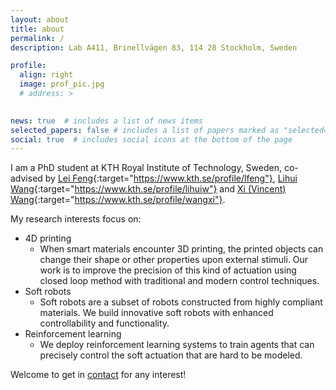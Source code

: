 ```yaml
---
layout: about
title: about
permalink: /
description: Lab A411, Brinellvägen 83, 114 28 Stockholm, Sweden

profile:
  align: right
  image: prof_pic.jpg
  # address: >
    

news: true  # includes a list of news items
selected_papers: false # includes a list of papers marked as "selected={true}"
social: true  # includes social icons at the bottom of the page
---
```


I am a PhD student at KTH Royal Institute of Technology, Sweden, co-advised by [Lei Feng](https://www.kth.se/profile/lfeng){:target="https://www.kth.se/profile/lfeng"}, [Lihui Wang](https://www.kth.se/profile/lihuiw){:target="https://www.kth.se/profile/lihuiw"} and [Xi (Vincent) Wang](https://www.kth.se/profile/wangxi){:target="https://www.kth.se/profile/wangxi"}.

My research interests focus on:
- 4D printing
  - When smart materials encounter 3D printing, the printed objects can change their shape or other properties upon external stimuli. Our work is to improve the precision of this kind of actuation using closed loop method with traditional and modern control techniques.
- Soft robots
  - Soft robots are a subset of robots constructed from highly compliant materials. We build innovative soft robots with enhanced controllability and functionality.
- Reinforcement learning
  - We deploy reinforcement learning systems to train agents that can precisely control the soft actuation that are hard to be modeled.

Welcome to get in [contact](mailto://qinglei.ji.acad@gmail.com) for any interest!